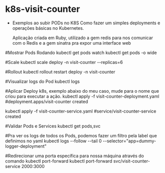 # k8s-visit-counter

- Exemplos ao subir PODs no K8S
  Como fazer um simples deployments e operações básicas no Kubernetes.

  Aplicação criada em Ruby, utilizado a gem redis para nos comunicar com o Redis e a gem sinatra pra expor uma interface web

#Mostrar Pods Rodando
kubectl get pods
watch kubectl get pods -o wide

#Scale
kubectl scale deploy -n <nome namespace> visit-counter --replicas=6

#Rollout
kubectl rollout restart deploy -n <nome namespace> visit-counter

#Visualizar logs do Pod
kubectl  logs <nome do pod>

#Aplicar Deploy k8s, exemplo abaixo do meu caso, mude para o nome que criou para executar a ação.
kubectl apply -f visit-counter-deployment.yaml
#deployment.apps/visit-counter created

kubectl apply -f visit-counter-service.yaml
#service/visit-counter-service created

#Validar Pods e Services
kubectl get pods,svc

#Pra ver os logs de todos os Pods, podemos fazer um filtro pela label que definimos no yaml
kubectl logs --follow --tail 0 --selector="app=dummy-logger-deployment"

#Redirecionar uma porta específica para nossa máquina através do comando kubectl port-forward
kubectl port-forward svc/visit-counter-service 2000:3000
